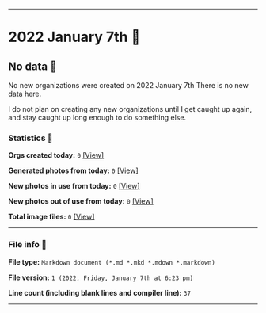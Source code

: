 
***

# 2022 January 7th 📅

## No data 🚫

No new organizations were created on 2022 January 7th There is no new data here.

I do not plan on creating any new organizations until I get caught up again, and stay caught up long enough to do something else.

<!-- I will (hopefully) be creating new organizations at some point later this month. At the moment, I have become overloaded, and need to take a break. The list keeps growing faster than I can catch up on it, and it would have taken 3+ more consecutive days of work, which I can't do right now. !-->

### Statistics 📝

**Orgs created today:** `0` [[View]](/NewOrgs/2022/01_January/README.md#january-7th-2022)

**Generated photos from today:** `0` [[View]](/OrganizationGraphics/ByDate/2022/01_January/07/Generated/)

**New photos in use from today:** `0` [[View]](/OrganizationGraphics/ByDate/2022/01_January/07/Used/)

**New photos out of use from today:** `0` [[View]](/OrganizationGraphics/ByDate/2022/01_January/07/Unused/)

**Total image files:** `0` [[View]](/OrganizationGraphics/ByDate/2022_January/07/)

***

### File info 📜

**File type:** `Markdown document (*.md *.mkd *.mdown *.markdown)`

**File version:** `1 (2022, Friday, January 7th at 6:23 pm)`

**Line count (including blank lines and compiler line):** `37`

***
